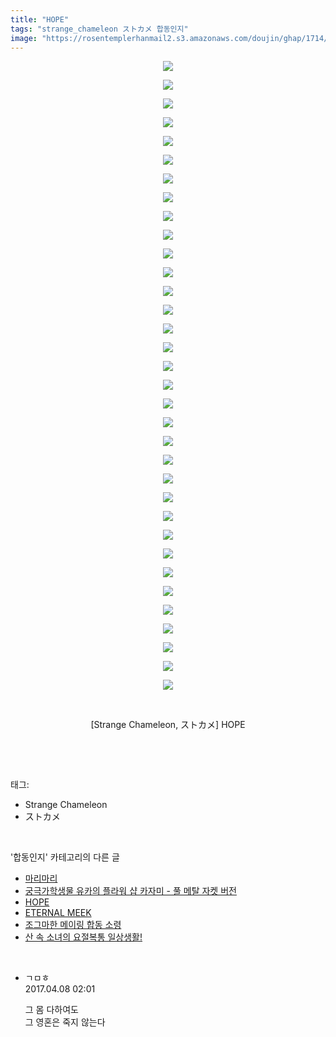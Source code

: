 ```yaml
---
title: "HOPE"
tags: "strange_chameleon ストカメ 합동인지"
image: "https://rosentemplerhanmail2.s3.amazonaws.com/doujin/ghap/1714/001.jpg"
---
```

<div class="article">
<p style="text-align: center; clear: none; float: none;"><img src="{{ site.imgserver12 }}/ghap/1714/001.jpg"/></p>
<p style="text-align: center; clear: none; float: none;"><img src="{{ site.imgserver12 }}/ghap/1714/002.jpg"/></p>
<p style="text-align: center; clear: none; float: none;"><img src="{{ site.imgserver12 }}/ghap/1714/003.jpg"/></p>
<p style="text-align: center; clear: none; float: none;"><img src="{{ site.imgserver12 }}/ghap/1714/004.jpg"/></p>
<p style="text-align: center; clear: none; float: none;"><img src="{{ site.imgserver12 }}/ghap/1714/005.jpg"/></p>
<p style="text-align: center; clear: none; float: none;"><img src="{{ site.imgserver12 }}/ghap/1714/006.jpg"/></p>
<p style="text-align: center; clear: none; float: none;"><img src="{{ site.imgserver12 }}/ghap/1714/007.jpg"/></p>
<p style="text-align: center; clear: none; float: none;"><img src="{{ site.imgserver12 }}/ghap/1714/008.jpg"/></p>
<p style="text-align: center; clear: none; float: none;"><img src="{{ site.imgserver12 }}/ghap/1714/009.jpg"/></p>
<p style="text-align: center; clear: none; float: none;"><img src="{{ site.imgserver12 }}/ghap/1714/010.jpg"/></p>
<p style="text-align: center; clear: none; float: none;"><img src="{{ site.imgserver12 }}/ghap/1714/011.jpg"/></p>
<p style="text-align: center; clear: none; float: none;"><img src="{{ site.imgserver12 }}/ghap/1714/012.jpg"/></p>
<p style="text-align: center; clear: none; float: none;"><img src="{{ site.imgserver12 }}/ghap/1714/013.jpg"/></p>
<p style="text-align: center; clear: none; float: none;"><img src="{{ site.imgserver12 }}/ghap/1714/014.jpg"/></p>
<p style="text-align: center; clear: none; float: none;"><img src="{{ site.imgserver12 }}/ghap/1714/015.jpg"/></p>
<p style="text-align: center; clear: none; float: none;"><img src="{{ site.imgserver12 }}/ghap/1714/016.jpg"/></p>
<p style="text-align: center; clear: none; float: none;"><img src="{{ site.imgserver12 }}/ghap/1714/017.jpg"/></p>
<p style="text-align: center; clear: none; float: none;"><img src="{{ site.imgserver12 }}/ghap/1714/018.jpg"/></p>
<p style="text-align: center; clear: none; float: none;"><img src="{{ site.imgserver12 }}/ghap/1714/019.jpg"/></p>
<p style="text-align: center; clear: none; float: none;"><img src="{{ site.imgserver12 }}/ghap/1714/020.jpg"/></p>
<p style="text-align: center; clear: none; float: none;"><img src="{{ site.imgserver12 }}/ghap/1714/021.jpg"/></p>
<p style="text-align: center; clear: none; float: none;"><img src="{{ site.imgserver12 }}/ghap/1714/022.jpg"/></p>
<p style="text-align: center; clear: none; float: none;"><img src="{{ site.imgserver12 }}/ghap/1714/023.jpg"/></p>
<p style="text-align: center; clear: none; float: none;"><img src="{{ site.imgserver12 }}/ghap/1714/024.jpg"/></p>
<p style="text-align: center; clear: none; float: none;"><img src="{{ site.imgserver12 }}/ghap/1714/025.jpg"/></p>
<p style="text-align: center; clear: none; float: none;"><img src="{{ site.imgserver12 }}/ghap/1714/026.jpg"/></p>
<p style="text-align: center; clear: none; float: none;"><img src="{{ site.imgserver12 }}/ghap/1714/027.jpg"/></p>
<p style="text-align: center; clear: none; float: none;"><img src="{{ site.imgserver12 }}/ghap/1714/028.jpg"/></p>
<p style="text-align: center; clear: none; float: none;"><img src="{{ site.imgserver12 }}/ghap/1714/029.jpg"/></p>
<p style="text-align: center; clear: none; float: none;"><img src="{{ site.imgserver12 }}/ghap/1714/030.jpg"/></p>
<p style="text-align: center; clear: none; float: none;"><img src="{{ site.imgserver12 }}/ghap/1714/031.jpg"/></p>
<p style="text-align: center; clear: none; float: none;"><img src="{{ site.imgserver12 }}/ghap/1714/032.jpg"/></p>
<p style="text-align: center; clear: none; float: none;"><img src="{{ site.imgserver12 }}/ghap/1714/033.jpg"/></p>
<p style="text-align: center; clear: none; float: none;"><img src="{{ site.imgserver12 }}/ghap/1714/034.jpg"/></p>
<p style="text-align: center; clear: none; float: none;"><br/></p>
<p style="text-align: center; clear: none; float: none;">[Strange Chameleon, ストカメ] HOPE</p>
<p><br/></p>
</div><br/>
<div class="tagTrail">
<p>태그: </p>
<ul>
<li>Strange Chameleon</li>
<li>ストカメ</li>
</ul>
</div><br/>
<div class="another">
<p>'합동인지' 카테고리의 다른 글</p>
<ul>
<li><a href="/ghap_1743">마리마리</a></li>
<li><a href="/ghap_1733">궁극가학생물 유카의 플라워 샵 카자미 - 풀 메탈 자켓 버전</a></li>
<li><a href="/ghap_1714">HOPE</a></li>
<li><a href="/ghap_1711">ETERNAL MEEK</a></li>
<li><a href="/ghap_1702">조그마한 메이링 합동 소령</a></li>
<li><a href="/ghap_1649">산 속 소녀의 요절복통 일상생활!</a></li>
</ul>
</div><br/>
<div class="cb_module cb_fluid">
<div class="cb_wrt cb_profile">
<div class="comment">
<ul>
<li class="cb_thumb_off" id="comment14960143">
<div class="cb_comment_area">
<div class="cb_info_area">
<div class="cb_section">
<span class="cb_nick_name">ㄱㅁㅎ</span>
</div>
<div class="cb_section">
<span class="cb_date">2017.04.08 02:01 </span>
</div>
</div>
<div class="cb_dsc_comment">
<p class="cb_dsc">
											그 몸 다하여도<br/>
그 영혼은 죽지 않는다
										</p>
</div>
</div></li>
</ul>
</div>
</div><!-- commentList close -->
</div><br/>
